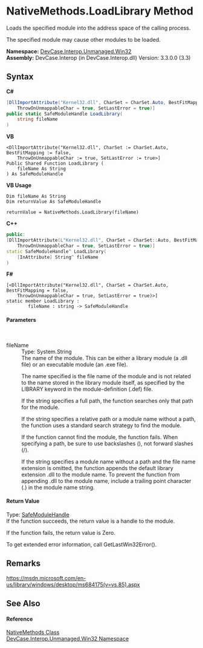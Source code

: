 # NativeMethods.LoadLibrary Method 
 

Loads the specified module into the address space of the calling process. 

 The specified module may cause other modules to be loaded.

**Namespace:**&nbsp;<a href="N_DevCase_Interop_Unmanaged_Win32">DevCase.Interop.Unmanaged.Win32</a><br />**Assembly:**&nbsp;DevCase.Interop (in DevCase.Interop.dll) Version: 3.3.0.0 (3.3)

## Syntax

**C#**<br />
``` C#
[DllImportAttribute("Kernel32.dll", CharSet = CharSet.Auto, BestFitMapping = false, 
	ThrowOnUnmappableChar = true, SetLastError = true)]
public static SafeModuleHandle LoadLibrary(
	string fileName
)
```

**VB**<br />
``` VB
<DllImportAttribute("Kernel32.dll", CharSet := CharSet.Auto, BestFitMapping := false, 
	ThrowOnUnmappableChar := true, SetLastError := true>]
Public Shared Function LoadLibrary ( 
	fileName As String
) As SafeModuleHandle
```

**VB Usage**<br />
``` VB Usage
Dim fileName As String
Dim returnValue As SafeModuleHandle

returnValue = NativeMethods.LoadLibrary(fileName)
```

**C++**<br />
``` C++
public:
[DllImportAttribute(L"Kernel32.dll", CharSet = CharSet::Auto, BestFitMapping = false, 
	ThrowOnUnmappableChar = true, SetLastError = true)]
static SafeModuleHandle^ LoadLibrary(
	[InAttribute] String^ fileName
)
```

**F#**<br />
``` F#
[<DllImportAttribute("Kernel32.dll", CharSet = CharSet.Auto, BestFitMapping = false, 
	ThrowOnUnmappableChar = true, SetLastError = true)>]
static member LoadLibrary : 
        fileName : string -> SafeModuleHandle 

```


#### Parameters
&nbsp;<dl><dt>fileName</dt><dd>Type: System.String<br />The name of the module. This can be either a library module (a .dll file) or an executable module (an .exe file). 

 The name specified is the file name of the module and is not related to the name stored in the library module itself, as specified by the LIBRARY keyword in the module-definition (.def) file. 

 If the string specifies a full path, the function searches only that path for the module. 

 If the string specifies a relative path or a module name without a path, the function uses a standard search strategy to find the module. 

 If the function cannot find the module, the function fails. When specifying a path, be sure to use backslashes (\), not forward slashes (/). 

 If the string specifies a module name without a path and the file name extension is omitted, the function appends the default library extension .dll to the module name. To prevent the function from appending .dll to the module name, include a trailing point character (.) in the module name string.</dd></dl>

#### Return Value
Type: <a href="T_DevCase_Interop_Unmanaged_Win32_SafeHandles_SafeModuleHandle">SafeModuleHandle</a><br />If the function succeeds, the return value is a handle to the module. 

 If the function fails, the return value is Zero. 

 To get extended error information, call GetLastWin32Error().

## Remarks
<a href="https://msdn.microsoft.com/en-us/library/windows/desktop/ms684175(v=vs.85).aspx" target="_blank">https://msdn.microsoft.com/en-us/library/windows/desktop/ms684175(v=vs.85).aspx</a>

## See Also


#### Reference
<a href="T_DevCase_Interop_Unmanaged_Win32_NativeMethods">NativeMethods Class</a><br /><a href="N_DevCase_Interop_Unmanaged_Win32">DevCase.Interop.Unmanaged.Win32 Namespace</a><br />
